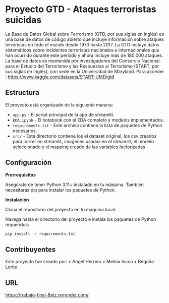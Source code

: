 # Proyecto GTD - Ataques terroristas suicidas

La Base de Datos Global sobre Terrorismo (GTD, por sus siglas en inglés) es una base de datos de código abierto que incluye información sobre ataques terroristas en todo el mundo desde 1970 hasta 2017. La GTD incluye datos sistemáticos sobre incidentes terroristas nacionales e internacionales que han ocurrido durante este período y ahora incluye más de 180.000 ataques. La base de datos es mantenida por investigadores del Consorcio Nacional para el Estudio del Terrorismo y las Respuestas al Terrorismo (START, por sus siglas en inglés), con sede en la Universidad de Maryland.
Para acceder : https://www.kaggle.com/datasets/START-UMD/gtd


## Estructura

El proyecto está organizado de la siguiente manera:

- `app.py` - El script principal de la app de streamlit.
- `EDA.ipynb` - El notebook con el EDA completo y modelos implementados.
- `requirements.txt` - Este archivo contiene la lista de paquetes de Python necesarios.
- `src/` - Este directorio contiene los el dataset original, los csv creados para correr en streamlit, imagenes usadas en el streamlit, el modelo seleccionado y el mapping creado de las variables factorizadas


## Configuración

**Prerrequisitos**

Asegúrate de tener Python 3.11+ instalado en tu máquina. También necesitarás pip para instalar los paquetes de Python.

**Instalación**

Clona el repositorio del proyecto en tu máquina local.

Navega hasta el directorio del proyecto e instala los paquetes de Python requeridos:

```bash
pip install -r requirements.txt
```

## Contribuyentes

Este proyecto fue creado por:
•	Angel Herrero
•   Melina Iocco
•	Begoña Lorite


## URL

https://trabajo-final-8piz.onrender.com/
